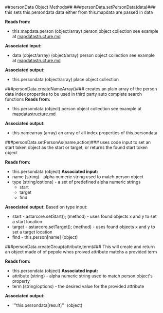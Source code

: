 ##personData Object Methods##
###personData.setPersonData(data)###
this sets this.persondata data either from this.mapdata are passed in data 

**Reads from:** 
- this.mapdata.person (object/array) person object collection see example at [mapdatastructure.md](https://github.com/slangberg/Datalous-Core/blob/master/datastructure.md)

**Associated input:** 
- data (object/array) (object/array) person object collection see example at [mapdatastructure.md](https://github.com/slangberg/Datalous-Core/blob/master/datastructure.md)

**Associated output:**
- this.persondata (object/array) place object collection


###personData.createNameArray()###
creates an plain array of the person data index properties to be used in third party auto complete search functions
**Reads from:** 
- this.persondata (object) person object collection see example at [mapdatastructure.md](https://github.com/slangberg/Datalous-Core/blob/master/datastructure.md)

**Associated output:**
- this.namearray (array) an array of all index properties of this.persondata 

###personData.setPersonAs(name,action)### 
uses code input to set an start token object as the start or target, or returns the found start token object

**Reads from:** 
- this.persondata (object) 
**Associated input:** 
- name (string) - alpha numeric string used to match person object 
- type (string/options) - a set of predefined alpha numeric strings
    - start
    - target
    - find
  
**Associated output:** 
Based on type input:
- start - astarcore.setStart(); (method) - uses found objects x and y to set a start location
- target - astarcore.setTarget(); (method) - uses found objects x and y to set a target location
- find - this.person[name] (object)

###personData.createGroup(attribute,term)### 
This will create and return an object made of of pepole whos proived attribute matchs a provided term

**Reads from:** 
- this.persondata (object) 
**Associated input:** 
- attribute (string) - alpha numeric string used to match person object's property 
- term (string/options) - the desired value for the provided attribute
  
**Associated output:** 
- '''this.persondata[result]''' (object)
